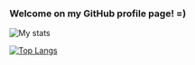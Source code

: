 ### Welcome on my GitHub profile page! =)

![My stats](https://github-readme-stats.vercel.app/api?username=Kirilliriks&show_icons=true&theme=dark)

[![Top Langs](https://github-readme-stats.vercel.app/api/top-langs/?username=Kirilliriks&langs_count=8&show_icons=true&theme=dark)](https://github.com/anuraghazra/github-readme-stats)
